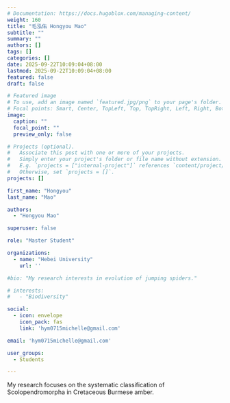 ```yaml
---
# Documentation: https://docs.hugoblox.com/managing-content/
weight: 160
title: "毛泓佑 Hongyou Mao"
subtitle: ""
summary: ""
authors: []
tags: []
categories: []
date: 2025-09-22T10:09:04+08:00
lastmod: 2025-09-22T10:09:04+08:00
featured: false
draft: false

# Featured image
# To use, add an image named `featured.jpg/png` to your page's folder.
# Focal points: Smart, Center, TopLeft, Top, TopRight, Left, Right, BottomLeft, Bottom, BottomRight.
image:
  caption: ""
  focal_point: ""
  preview_only: false

# Projects (optional).
#   Associate this post with one or more of your projects.
#   Simply enter your project's folder or file name without extension.
#   E.g. `projects = ["internal-project"]` references `content/project/deep-learning/index.md`.
#   Otherwise, set `projects = []`.
projects: []

first_name: "Hongyou"
last_name: "Mao"

authors:
  - "Hongyou Mao"

superuser: false

role: "Master Student"

organizations:
  - name: "Hebei University"
    url: ''

#bio: "My research interests in evolution of jumping spiders."

# interests:
#   - "Biodiversity"

social:
  - icon: envelope
    icon_pack: fas
    link: 'hym0715michelle@gmail.com'

email: 'hym0715michelle@gmail.com'

user_groups:
  - Students

---
```


My research focuses on the systematic classification of Scolopendromorpha in Cretaceous Burmese amber.

